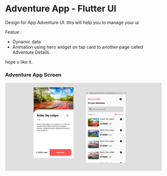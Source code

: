 # Adventure App - Flutter UI

Design for App Adventure UI. 
this will help you to manage your ui 

Featue : 
- Dynamic data
- Animation using hero widget on tap card to another page called Adventure Details.


hope u like it.


### Adventure App Screen

<!-- ![Preview](/gif.gif) -->

![App UI](/image.png)

